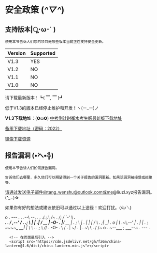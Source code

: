 # 安全政策 (*^▽^*)

## 支持版本|ू･ω･` )

```
使用本节告诉人们您的项目是哪些版本当前正在支持安全更新。
```

| Version | Supported          |
| ------- | ------------------ |
| V1.3   | YES |
| V1.2   | NO |
| V1.1   | NO |
| V1.0   | NO |

请下载最新版本！┗( ▔, ▔ )┛

低于V1.3的版本已经停止维护和开发！ヽ(ー_ー)ノ

**V1.3下载地址：**(✪ω✪)
[中考倒计时衡水考生版最新版下载地址](https://github.com/iliuleqi/Countdown-to-the-exam/releases/download/V1.3/v1.3.apk)

[备用下载地址（密码：2022）](https://tangwenshu.lanzoui.com/iTafirb4jbc)

[镜像下载资源](https://gitee.com/iliuleqi/COUNTDOWN-TO-THE-EXAM/raw/docs/unpackage/release/apk/%E4%B8%AD%E8%80%83%E5%80%92%E8%AE%A1%E6%97%B6%E8%A1%A1%E6%B0%B4%E8%80%83%E7%94%9F%E7%89%88v1.3%5B%E4%BF%AE%E5%A4%8D%E9%80%80%E5%87%BA%E7%95%8C%E9%9D%A2%E6%97%A0%E6%B3%95%E9%80%9A%E8%BF%87%E6%8C%89%E9%94%AE%E8%BF%94%E5%9B%9E%E9%A6%96%E9%A1%B5%E7%9A%84%E6%BC%8F%E6%B4%9E%5D.apk)


## 报告漏洞 (•́へ•́╬)

```
使用本节告诉人们如何报告漏洞。

告诉他们去哪里，多久他们可以期望得到一个关于报告的漏洞更新。如果该漏洞被接受或拒绝等。
```

请通过发送电子邮件向tang_wenshu@outlook.com或me@liuzl.xyz报告漏洞。(^_−)☆

如果你有好的想法或建议依旧可以通过以上途径！欢迎打扰。(*/ω＼*)


o               .        ___---___        .
       .              .--\        --.     .     .
                    ./.;_.\     __/~ \.
                   /;  / `-'  __\    . \
 .        .       / ,--'     / .   .;   \        |
                 | .|       /       __   |      -O-   .
                |__/    __ |  . ;   \ | . |      |
                |      /  \\_    . ;| \___|
   .    o       |      \  .~\\___,--'     |           .
                 |     | . ; ~~~~\_    __|
    |             \    \   .  .  ; \  /_/   .
   -O-        .    \   /         . |  ~/        .
    |    .          ~\ \   .      /  /~          o
  .                   ~--___ ; ___--~
                 .          ---         .  

 <body>

      <!-- 在页面最后引入 -->
      <script src="https://cdn.jsdelivr.net/gh/fz6m/china-lantern@1.6/dist/china-lantern.min.js"></script>      
    
 </body>
